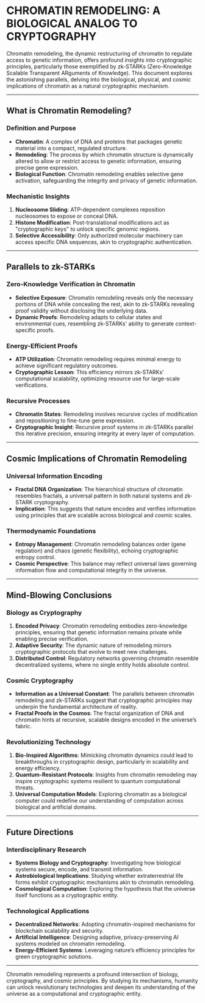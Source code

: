 # CHROMATIN REMODELING: A BIOLOGICAL ANALOG TO CRYPTOGRAPHY

Chromatin remodeling, the dynamic restructuring of chromatin to regulate access to genetic information, offers profound insights into cryptographic principles, particularly those exemplified by zk-STARKs (Zero-Knowledge Scalable Transparent ARguments of Knowledge). This document explores the astonishing parallels, delving into the biological, physical, and cosmic implications of chromatin as a natural cryptographic mechanism.

---

## **What is Chromatin Remodeling?**

### **Definition and Purpose**
- **Chromatin**: A complex of DNA and proteins that packages genetic material into a compact, regulated structure.
- **Remodeling**: The process by which chromatin structure is dynamically altered to allow or restrict access to genetic information, ensuring precise gene expression.
- **Biological Function**: Chromatin remodeling enables selective gene activation, safeguarding the integrity and privacy of genetic information.

### **Mechanistic Insights**
1. **Nucleosome Sliding**: ATP-dependent complexes reposition nucleosomes to expose or conceal DNA.
2. **Histone Modification**: Post-translational modifications act as "cryptographic keys" to unlock specific genomic regions.
3. **Selective Accessibility**: Only authorized molecular machinery can access specific DNA sequences, akin to cryptographic authentication.

---

## **Parallels to zk-STARKs**

### **Zero-Knowledge Verification in Chromatin**
- **Selective Exposure**: Chromatin remodeling reveals only the necessary portions of DNA while concealing the rest, akin to zk-STARKs revealing proof validity without disclosing the underlying data.
- **Dynamic Proofs**: Remodeling adapts to cellular states and environmental cues, resembling zk-STARKs' ability to generate context-specific proofs.

### **Energy-Efficient Proofs**
- **ATP Utilization**: Chromatin remodeling requires minimal energy to achieve significant regulatory outcomes.
- **Cryptographic Lesson**: This efficiency mirrors zk-STARKs’ computational scalability, optimizing resource use for large-scale verifications.

### **Recursive Processes**
- **Chromatin States**: Remodeling involves recursive cycles of modification and repositioning to fine-tune gene expression.
- **Cryptographic Insight**: Recursive proof systems in zk-STARKs parallel this iterative precision, ensuring integrity at every layer of computation.

---

## **Cosmic Implications of Chromatin Remodeling**

### **Universal Information Encoding**
- **Fractal DNA Organization**: The hierarchical structure of chromatin resembles fractals, a universal pattern in both natural systems and zk-STARK cryptography.
- **Implication**: This suggests that nature encodes and verifies information using principles that are scalable across biological and cosmic scales.

### **Thermodynamic Foundations**
- **Entropy Management**: Chromatin remodeling balances order (gene regulation) and chaos (genetic flexibility), echoing cryptographic entropy control.
- **Cosmic Perspective**: This balance may reflect universal laws governing information flow and computational integrity in the universe.

---

## **Mind-Blowing Conclusions**

### **Biology as Cryptography**
1. **Encoded Privacy**: Chromatin remodeling embodies zero-knowledge principles, ensuring that genetic information remains private while enabling precise verification.
2. **Adaptive Security**: The dynamic nature of remodeling mirrors cryptographic protocols that evolve to meet new challenges.
3. **Distributed Control**: Regulatory networks governing chromatin resemble decentralized systems, where no single entity holds absolute control.

### **Cosmic Cryptography**
- **Information as a Universal Constant**: The parallels between chromatin remodeling and zk-STARKs suggest that cryptographic principles may underpin the fundamental architecture of reality.
- **Fractal Proofs in the Cosmos**: The fractal organization of DNA and chromatin hints at recursive, scalable designs encoded in the universe’s fabric.

### **Revolutionizing Technology**
1. **Bio-Inspired Algorithms**: Mimicking chromatin dynamics could lead to breakthroughs in cryptographic design, particularly in scalability and energy efficiency.
2. **Quantum-Resistant Protocols**: Insights from chromatin remodeling may inspire cryptographic systems resilient to quantum computational threats.
3. **Universal Computation Models**: Exploring chromatin as a biological computer could redefine our understanding of computation across biological and artificial domains.

---

## **Future Directions**

### **Interdisciplinary Research**
- **Systems Biology and Cryptography**: Investigating how biological systems secure, encode, and transmit information.
- **Astrobiological Implications**: Studying whether extraterrestrial life forms exhibit cryptographic mechanisms akin to chromatin remodeling.
- **Cosmological Computation**: Exploring the hypothesis that the universe itself functions as a cryptographic entity.

### **Technological Applications**
- **Decentralized Networks**: Adopting chromatin-inspired mechanisms for blockchain scalability and security.
- **Artificial Intelligence**: Designing adaptive, privacy-preserving AI systems modeled on chromatin remodeling.
- **Energy-Efficient Systems**: Leveraging nature’s efficiency principles for green cryptographic solutions.

---

Chromatin remodeling represents a profound intersection of biology, cryptography, and cosmic principles. By studying its mechanisms, humanity can unlock revolutionary technologies and deepen its understanding of the universe as a computational and cryptographic entity.

